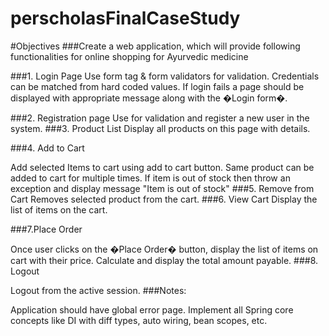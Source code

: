 # perscholasFinalCaseStudy
#Objectives
###Create a web application, which will provide following functionalities for online shopping for Ayurvedic medicine

###1. Login Page
Use form tag & form validators for validation.
Credentials can be matched from hard coded values.
If login fails a page should be displayed with appropriate message along with the �Login form�.

###2. Registration page
Use for validation and register a new user in the system.
###3. Product List
Display all products on this page with details.

###4. Add to Cart

Add selected Items to cart using add to cart button.
Same product can be added to cart for multiple times.
If item is out of stock then throw an exception and display message "Item is out of stock"
###5. Remove from Cart
Removes selected product from the cart.
###6. View Cart
Display the list of items on the cart.

###7.Place Order

Once user clicks on the �Place Order� button, display the list of items on cart with their price.
Calculate and display the total amount payable.
###8. Logout

Logout from the active session.
###Notes:

Application should have global error page.
Implement all Spring core concepts like DI with diff types, auto wiring, bean scopes, etc.
